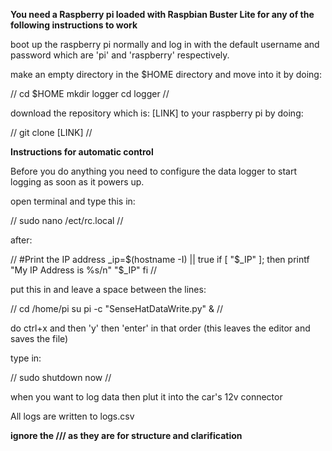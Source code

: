 **You need a Raspberry pi loaded with Raspbian Buster Lite for any of the following instructions to work**

boot up the raspberry pi normally and log in with the default username and password which are 'pi' and 'raspberry' respectively.

make an empty directory in the $HOME directory and move into it by doing:

//
cd $HOME
mkdir logger
cd logger
//

download the repository which is: [LINK] to your raspberry pi by doing:

//
git clone [LINK]
//


**Instructions for automatic control**

Before you do anything you need to configure the data logger to start logging as soon as it powers up.

open terminal and type this in:

//
sudo nano /ect/rc.local
//


after:

//
#Print the IP address
_ip=$(hostname -I) || true
if [ "$_IP" ]; then
   printf "My IP Address is %s/n" "$_IP"
fi
//

put this in and leave a space between the lines:

//
cd /home/pi su pi -c "SenseHatDataWrite.py" &
//

do ctrl+x and then 'y' then 'enter' in that order (this leaves the editor and saves the file)

type in:

//
sudo shutdown now
//

when you want to log data then plut it into the car's 12v connector


All logs are written to logs.csv

**ignore the /// as they are for structure and clarification**